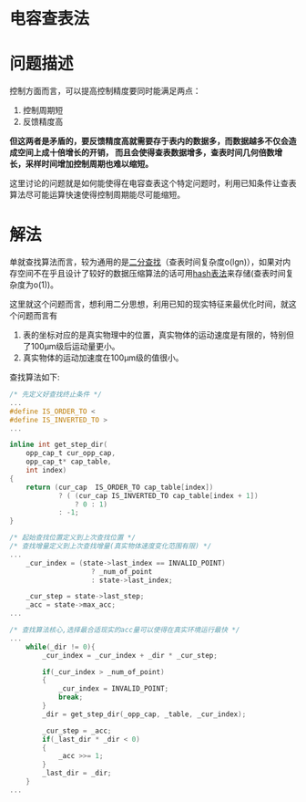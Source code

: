 电容查表法
======
# 问题描述
控制方面而言，可以提高控制精度要同时能满足两点：
1) 控制周期短
2) 反馈精度高

**但这两者是矛盾的，要反馈精度高就需要存于表内的数据多，而数据越多不仅会造成空间上成十倍增长的开销，
而且会使得查表数据增多，查表时间几何倍数增长，采样时间增加控制周期也难以缩短。**

这里讨论的问题就是如何能使得在电容查表这个特定问题时，利用已知条件让查表算法尽可能运算快速使得控制周期能尽可能缩短。
# 解法
单就查找算法而言，较为通用的是[二分查找][binary_chop]（查表时间复杂度o(lgn)），如果对内存空间不在乎且设计了较好的数据压缩算法的话可用[hash表法][hash_chop]来存储(查表时间复杂度为o(1))。

这里就这个问题而言，想利用二分思想，利用已知的现实特征来最优化时间，就这个问题而言有
1) 表的坐标对应的是真实物理中的位置，真实物体的运动速度是有限的，特别但了100μm级后运动量更小。
2) 真实物体的运动加速度在100μm级的值很小。

查找算法如下:
~~~ c
/* 先定义好查找终止条件 */
...
#define IS_ORDER_TO <
#define IS_INVERTED_TO >
...

inline int get_step_dir(
	opp_cap_t cur_opp_cap, 
	opp_cap_t* cap_table, 
	int index) 
{
	return (cur_cap  IS_ORDER_TO cap_table[index])
			? ( (cur_cap IS_INVERTED_TO cap_table[index + 1])
				? 0 : 1)
			: -1;
}

/* 起始查找位置定义到上次查找位置 */
/* 查找增量定义到上次查找增量(真实物体速度变化范围有限) */
...
	_cur_index = (state->last_index == INVALID_POINT)
					? _num_of_point
					: state->last_index;

	_cur_step = state->last_step;
	_acc = state->max_acc;
...

/* 查找算法核心,选择最合适现实的acc量可以使得在真实环境运行最快 */
...
	while(_dir != 0){
		_cur_index = _cur_index + _dir * _cur_step;

		if(_cur_index > _num_of_point)
		{
			_cur_index = INVALID_POINT;
			break;
		}
		_dir = get_step_dir(_opp_cap, _table, _cur_index);

		_cur_step = _acc;
		if(_last_dir * _dir < 0)
		{
			_acc >>= 1;
		}	
		_last_dir = _dir;
	}
...
~~~

   [binary_chop]: https://www.zhihu.com/question/36132386
   [hash_chop]: http://blog.csdn.net/xiaoping8411/article/details/7706376